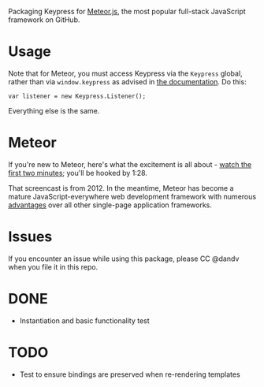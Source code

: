 Packaging Keypress for [Meteor.js](http://meteor.com), the most popular full-stack JavaScript
framework on GitHub.

# Usage

Note that for Meteor, you must access Keypress via the `Keypress` global, rather than via
`window.keypress` as advised in [the documentation](http://dmauro.github.io/Keypress/). Do this:

    var listener = new Keypress.Listener();

Everything else is the same.

# Meteor

If you're new to Meteor, here's what the excitement is all about -
[watch the first two minutes](https://www.youtube.com/watch?v=fsi0aJ9yr2o); you'll be hooked by 1:28.

That screencast is from 2012. In the meantime, Meteor has become a mature JavaScript-everywhere web
development framework with numerous [advantages](http://www.meteorpedia.com/read/Why_Meteor) over all
other single-page application frameworks.

# Issues

If you encounter an issue while using this package, please CC @dandv when you file it in this repo.

# DONE

-   Instantiation and basic functionality test

# TODO

-   Test to ensure bindings are preserved when re-rendering templates
